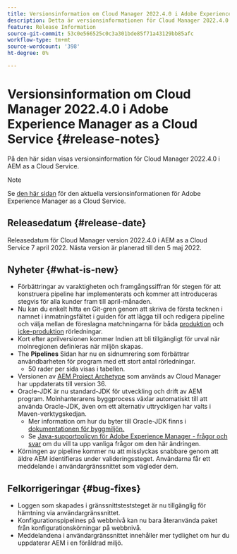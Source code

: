 ```yaml
---
title: Versionsinformation om Cloud Manager 2022.4.0 i Adobe Experience Manager as a Cloud Service
description: Detta är versionsinformationen för Cloud Manager 2022.4.0 i AEM as a Cloud Service.
feature: Release Information
source-git-commit: 53c0e566525c0c3a301bde85f71a43129bb85afc
workflow-type: tm+mt
source-wordcount: '398'
ht-degree: 0%

---
```



# Versionsinformation om Cloud Manager 2022.4.0 i Adobe Experience Manager as a Cloud Service {#release-notes}

På den här sidan visas versionsinformation för Cloud Manager 2022.4.0 i AEM as a Cloud Service.

>[!NOTE]
>
>Se [den här sidan](/help/release-notes/release-notes-cloud/release-notes-current.md) för den aktuella versionsinformationen för Adobe Experience Manager as a Cloud Service.

## Releasedatum {#release-date}

Releasedatum för Cloud Manager version 2022.4.0 i AEM as a Cloud Service 7 april 2022. Nästa version är planerad till den 5 maj 2022.

## Nyheter {#what-is-new}

* Förbättringar av varaktigheten och framgångssiffran för stegen för att konstruera pipeline har implementerats och kommer att introduceras stegvis för alla kunder fram till april-månaden.
* Nu kan du enkelt hitta en Git-gren genom att skriva de första tecknen i namnet i inmatningsfältet i guiden för att lägga till och redigera pipeline och välja mellan de föreslagna matchningarna för båda [produktion](/help/implementing/cloud-manager/configuring-pipelines/configuring-production-pipelines.md) och [icke-produktion](/help/implementing/cloud-manager/configuring-pipelines/configuring-non-production-pipelines.md) rörledningar.
* Kort efter aprilversionen kommer Indien att bli tillgängligt för urval när molnregionen definieras när miljön skapas.
* The **Pipelines** Sidan har nu en sidnumrering som förbättrar användbarheten för program med ett stort antal rörledningar.
   * 50 rader per sida visas i tabellen.
* Versionen av [AEM Project Archetype](https://experienceleague.adobe.com/docs/experience-manager-core-components/using/developing/archetype/overview.html) som används av Cloud Manager har uppdaterats till version 36.
* Oracle-JDK är nu standard-JDK för utveckling och drift av AEM program. Molnhanterarens byggprocess växlar automatiskt till att använda Oracle-JDK, även om ett alternativ uttryckligen har valts i Maven-verktygskedjan.
   * Mer information om hur du byter till Oracle-JDK finns i [dokumentationen för byggmiljön.](/help/implementing/cloud-manager/getting-access-to-aem-in-cloud/build-environment-details.md#using-java-support)
   * Se [Java-supportpolicyn för Adobe Experience Manager - frågor och svar](https://experienceleague.adobe.com/docs/experience-manager-65/assets/Java_Policy_for_Adobe_Experience_Manager.pdf) om du vill ta upp vanliga frågor om den här ändringen.
* Körningen av pipeline kommer nu att misslyckas snabbare genom att äldre AEM identifieras under valideringssteget. Användarna får ett meddelande i användargränssnittet som vägleder dem.

## Felkorrigeringar {#bug-fixes}

* Loggen som skapades i gränssnittsteststeget är nu tillgänglig för hämtning via användargränssnittet.
* Konfigurationspipelines på webbnivå kan nu bara återanvända paket från konfigurationskörningar på webbnivå.
* Meddelandena i användargränssnittet innehåller mer tydlighet om hur du uppdaterar AEM i en föråldrad miljö.

